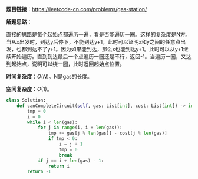 **题目链接**：https://leetcode-cn.com/problems/gas-station/

**解题思路**：

直接的思路是每个起始点都遍历一遍，看是否能遍历一圈。这样的复杂度是N方。当从x出发时，到达y后停下，不能到达y+1，此时可以证明x和y之间的任意点出发，也都到达不了y+1。因为如果能到达，那么x也能到达y+1。此时可以从y+1继续开始遍历。直到到达最后一个点遍历一圈还是不行，返回-1。当遍历一圈，又达到起始点，说明可以绕一圈，此时返回起始点位置。

**时间复杂度**：$O(N)$。N是gas的长度。

**空间复杂度**：$O(1)$。

```python
class Solution:
    def canCompleteCircuit(self, gas: List[int], cost: List[int]) -> int:
        tmp = 0
        i = 0
        while i < len(gas):
            for j in range(i, i + len(gas)):
                tmp += gas[j % len(gas)] - cost[j % len(gas)]
                if tmp < 0:
                    i = j + 1
                    tmp = 0
                    break
            if j == i + len(gas) - 1:
                return i  
        return -1
```

